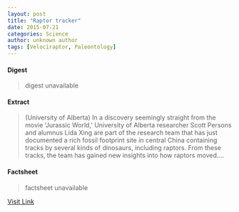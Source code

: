 ```yaml
---
layout: post
title: "Raptor tracker"
date: 2015-07-21
categories: Science
author: unknown author
tags: [Velociraptor, Paleontology]
---
```



#### Digest
>digest unavailable

#### Extract
>(University of Alberta) In a discovery seemingly straight from the movie 'Jurassic World,' University of Alberta researcher Scott Persons and alumnus Lida Xing are part of the research team that has just documented a rich fossil footprint site in central China containing tracks by several kinds of dinosaurs, including raptors. From these tracks, the team has gained new insights into how raptors moved....

#### Factsheet
>factsheet unavailable

[Visit Link](http://www.eurekalert.org/pub_releases/2015-06/uoa-rt061115.php)



